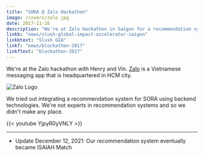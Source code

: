 ```yaml
---
title: "SORA @ Zalo Hackathon"
image: /covers/zalo.jpg
date: 2017-11-16
description: "We're at Zalo Hackathon in Saigon for a recommendation system challenge"
linkb: "news/slush-global-impact-accelerator-saigon"
linkbtext: "Slush GIA"
linkf: "news/blockathon-2017"
linkftext: "blockathon-2017"
---
```


We're at the Zalo hackathon with Henry and Vin. [Zalo](https://chat.zalo.me) is a Vietnamese messaging app that is headquartered in HCM city. 

![Zalo Logo](https://sorasystem.sirv.com/logos/zalo600.jpg)


We tried out integrating a recommendation system for SORA using backend technologies. We're not experts in recommendation systems and so we didn't make any place.


{{< youtube YjpyR0yVNLY >}}

---
- Update December 12, 2021: Our recommendation system eventually became ISAIAH Match
